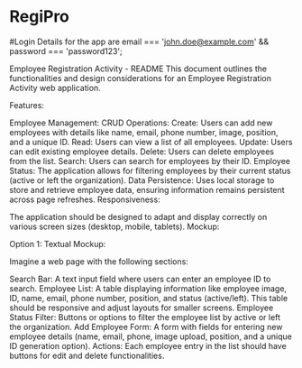 # RegiPro
#Login Details for the app are email === 'john.doe@example.com' && password === 'password123';

Employee Registration Activity - README
This document outlines the functionalities and design considerations for an Employee Registration Activity web application.

Features:

Employee Management:
CRUD Operations:
Create: Users can add new employees with details like name, email, phone number, image, position, and a unique ID.
Read: Users can view a list of all employees.
Update: Users can edit existing employee details.
Delete: Users can delete employees from the list.
Search: Users can search for employees by their ID.
Employee Status:
The application allows for filtering employees by their current status (active or left the organization).
Data Persistence:
Uses local storage to store and retrieve employee data, ensuring information remains persistent across page refreshes.
Responsiveness:

The application should be designed to adapt and display correctly on various screen sizes (desktop, mobile, tablets).
Mockup:

Option 1: Textual Mockup:

Imagine a web page with the following sections:

Search Bar: A text input field where users can enter an employee ID to search.
Employee List: A table displaying information like employee image, ID, name, email, phone number, position, and status (active/left).
This table should be responsive and adjust layouts for smaller screens.
Employee Status Filter: Buttons or options to filter the employee list by active or left the organization.
Add Employee Form: A form with fields for entering new employee details (name, email, phone, image upload, position, and a unique ID generation option).
Actions: Each employee entry in the list should have buttons for edit and delete functionalities.
